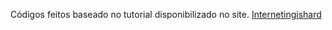 Códigos feitos baseado no tutorial disponibilizado no site.
<a href="https://www.internetingishard.com/html-and-css" target="_blank">Internetingishard</a>